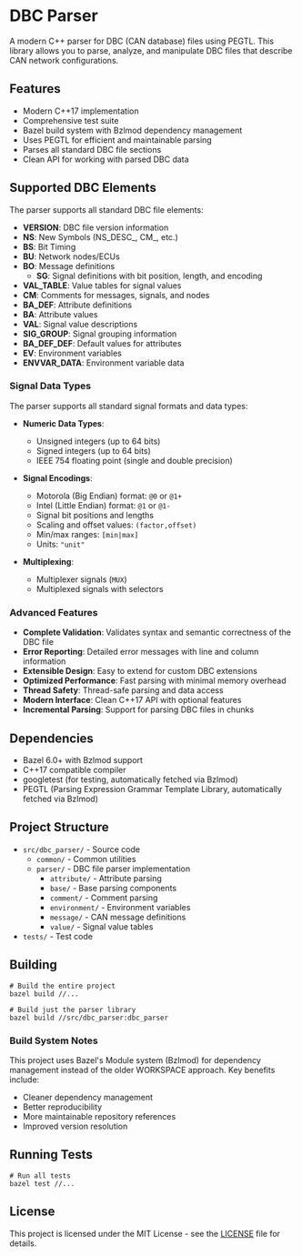# DBC Parser

A modern C++ parser for DBC (CAN database) files using PEGTL. This library allows you to parse, analyze, and manipulate DBC files that describe CAN network configurations.

## Features

- Modern C++17 implementation
- Comprehensive test suite
- Bazel build system with Bzlmod dependency management
- Uses PEGTL for efficient and maintainable parsing
- Parses all standard DBC file sections
- Clean API for working with parsed DBC data

## Supported DBC Elements

The parser supports all standard DBC file elements:

- **VERSION**: DBC file version information
- **NS**: New Symbols (NS_DESC_, CM_, etc.)
- **BS**: Bit Timing
- **BU**: Network nodes/ECUs
- **BO**: Message definitions
  - **SG**: Signal definitions with bit position, length, and encoding
- **VAL_TABLE**: Value tables for signal values
- **CM**: Comments for messages, signals, and nodes
- **BA_DEF**: Attribute definitions
- **BA**: Attribute values
- **VAL**: Signal value descriptions
- **SIG_GROUP**: Signal grouping information
- **BA_DEF_DEF**: Default values for attributes
- **EV**: Environment variables
- **ENVVAR_DATA**: Environment variable data

### Signal Data Types

The parser supports all standard signal formats and data types:

- **Numeric Data Types**:
  - Unsigned integers (up to 64 bits)
  - Signed integers (up to 64 bits)
  - IEEE 754 floating point (single and double precision)
  
- **Signal Encodings**:
  - Motorola (Big Endian) format: `@0` or `@1+`
  - Intel (Little Endian) format: `@1` or `@1-`
  - Signal bit positions and lengths
  - Scaling and offset values: `(factor,offset)`
  - Min/max ranges: `[min|max]`
  - Units: `"unit"`

- **Multiplexing**:
  - Multiplexer signals (`MUX`)
  - Multiplexed signals with selectors

### Advanced Features

- **Complete Validation**: Validates syntax and semantic correctness of the DBC file
- **Error Reporting**: Detailed error messages with line and column information
- **Extensible Design**: Easy to extend for custom DBC extensions
- **Optimized Performance**: Fast parsing with minimal memory overhead
- **Thread Safety**: Thread-safe parsing and data access
- **Modern Interface**: Clean C++17 API with optional features
- **Incremental Parsing**: Support for parsing DBC files in chunks

## Dependencies

- Bazel 6.0+ with Bzlmod support
- C++17 compatible compiler
- googletest (for testing, automatically fetched via Bzlmod)
- PEGTL (Parsing Expression Grammar Template Library, automatically fetched via Bzlmod)

## Project Structure

- `src/dbc_parser/` - Source code
  - `common/` - Common utilities
  - `parser/` - DBC file parser implementation
    - `attribute/` - Attribute parsing
    - `base/` - Base parsing components
    - `comment/` - Comment parsing
    - `environment/` - Environment variables
    - `message/` - CAN message definitions
    - `value/` - Signal value tables
- `tests/` - Test code

## Building

```shell
# Build the entire project
bazel build //...

# Build just the parser library
bazel build //src/dbc_parser:dbc_parser
```

### Build System Notes

This project uses Bazel's Module system (Bzlmod) for dependency management instead of the older WORKSPACE approach. Key benefits include:

- Cleaner dependency management
- Better reproducibility
- More maintainable repository references
- Improved version resolution

## Running Tests

```shell
# Run all tests
bazel test //...

```

## License

This project is licensed under the MIT License - see the [LICENSE](LICENSE) file for details. 